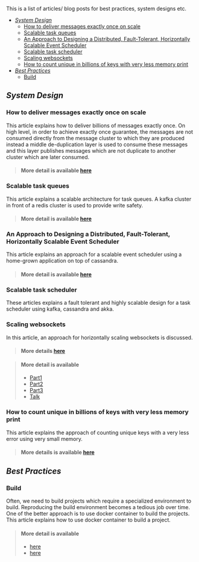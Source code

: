 This is a list of articles/ blog posts for best practices, system designs etc.
- [*System Design*](#system-design)
  - [How to deliver messages exactly once on scale](#how-to-deliver-messages-exactly-once-on-scale)
  - [Scalable task queues](#scalable-task-queues)
  - [An Approach to Designing a Distributed, Fault-Tolerant, Horizontally Scalable Event Scheduler](#an-approach-to-designing-a-distributed-fault-tolerant-horizontally-scalable-event-scheduler)
  - [Scalable task scheduler](#scalable-task-scheduler)
  - [Scaling websockets](#scaling-websockets)
  - [How to count unique in billions of keys with very less memory print](#how-to-count-unique-in-billions-of-keys-with-very-less-memory-print)
- [*Best Practices*](#best-practices)
  - [Build](#build)


## *System Design*

### How to deliver messages exactly once on scale

This article explains how to deliver billions of messages exactly once. On high level, in order to achieve exactly once guarantee, the messages are not consumed directly from the message cluster to which they are produced instead a middle de-duplication layer is used to consume these messages and this layer publishes messages which are not duplicate to another cluster which are later consumed.

> #### More detail is available [here](https://segment.com/blog/exactly-once-delivery/)

### Scalable task queues

This article explains a scalable architecture for task queues. A kafka cluster in front of a redis cluster is used to provide write safety.

> #### More detail is available [here](https://slack.engineering/scaling-slacks-job-queue-687222e9d100)

### An Approach to Designing a Distributed, Fault-Tolerant, Horizontally Scalable Event Scheduler

This article explains an approach for a scalable event scheduler using a home-grown application on top of cassandra.

> #### More detail is available [here](https://medium.com/walmartlabs/an-approach-to-designing-distributed-fault-tolerant-horizontally-scalable-event-scheduler-278c9c380637)

### Scalable task scheduler

These articles explains a fault tolerant and highly scalable design for a task scheduler using kafka, cassandra and akka.

### Scaling websockets

In this article, an approach for horizontally scaling websockets is discussed.

> #### More details [here](https://hackernoon.com/scaling-websockets-9a31497af051)

> #### More detail is available
> - [Part1](https://www.pagerduty.com/eng/distributed-task-scheduling-pt1/)
> - [Part2](https://www.pagerduty.com/eng/distributed-task-scheduling-pt2/)
> - [Part3](https://www.pagerduty.com/eng/distributed-task-scheduling-3/)
> - [Talk](https://www.youtube.com/watch?v=s3GfXTnzG_Y)

### How to count unique in billions of keys with very less memory print

This article explains the approach of counting unique keys with a very less error using very small memory.

> #### More details is available [here](http://highscalability.com/blog/2012/4/5/big-data-counting-how-to-count-a-billion-distinct-objects-us.html)

## *Best Practices*

### Build

Often, we need to build projects which require a specialized environment to build. Reproducing the build environment becomes a tedious job over time.
One of the better approach is to use docker container to build the projects.
This article explains how to use docker container to build a project.

> #### More detail is available
> - [here](https://mikulskibartosz.name/how-to-build-a-project-inside-a-docker-container-fd575058bf4a)
> - [here](https://dzone.com/articles/maven-build-local-project-with-docker-why)
